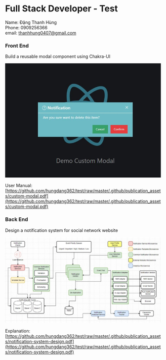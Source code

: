 # Full Stack Developer - Test

Name: Đặng Thanh Hùng\
Phone: 0909256366\
email: thanhhung0407@gmail.com
### Front End
Build a reusable modal component using Chakra-UI

![Custom Modal Image.](https://github.com/hungdang362/test/raw/master/.github/publication_assets/demo.jpg)

User Manual: [https://github.com/hungdang362/test/raw/master/.github/publication_assets/custom-modal.pdf](https://github.com/hungdang362/test/raw/master/.github/publication_assets/custom-modal.pdf)

### Back End
Design a notification system for social network website

![Notification System Design.](https://github.com/hungdang362/test/raw/master/.github/publication_assets/notification-system-design.jpg)

Explanation: [https://github.com/hungdang362/test/raw/master/.github/publication_assets/notification-system-design.pdf](https://github.com/hungdang362/test/raw/master/.github/publication_assets/notification-system-design.pdf)

